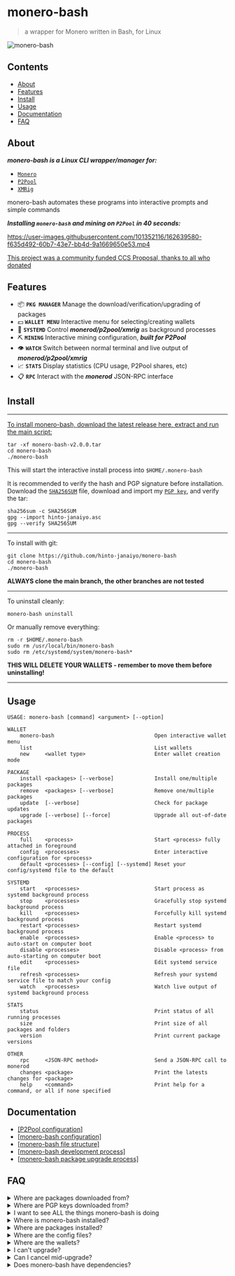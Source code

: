 # monero-bash
>a wrapper for Monero written in Bash, for Linux

![monero-bash](https://user-images.githubusercontent.com/101352116/179381901-f47ea0ba-5740-4bfa-9cd6-52798de48eb0.png)

## Contents
* [About](#About)
* [Features](#Features)
* [Install](#Install)
* [Usage](#Usage)
* [Documentation](#Documentation)
* [FAQ](#FAQ)

## About
***monero-bash is a Linux CLI wrapper/manager for:***

* [`Monero`](https://github.com/monero-project/monero)
* [`P2Pool`](https://github.com/SChernykh/p2pool)
* [`XMRig`](https://github.com/xmrig/xmrig)

monero-bash automates these programs into interactive prompts and simple commands

***Installing `monero-bash` and mining on `P2Pool` in 40 seconds:***

https://user-images.githubusercontent.com/101352116/162639580-f635d492-60b7-43e7-bb4d-9a1669650e53.mp4

[This project was a community funded CCS Proposal, thanks to all who donated](https://ccs.getmonero.org/proposals/monero-bash.html)

## Features
* 📦 **`PKG MANAGER`** Manage the download/verification/upgrading of packages
* 💵 **`WALLET MENU`** Interactive menu for selecting/creating wallets
* 👺 **`SYSTEMD`** Control ***monerod/p2pool/xmrig*** as background processes
* ⛏️ **`MINING`** Interactive mining configuration, ***built for P2Pool***
* 👁️ **`WATCH`** Switch between normal terminal and live output of ***monerod/p2pool/xmrig***
* 📈 **`STATS`** Display statistics (CPU usage, P2Pool shares, etc)
* 📋 **`RPC`** Interact with the ***monerod*** JSON-RPC interface

## Install

---

[To install monero-bash, download the latest release here, extract and run the main script:](https://github.com/hinto-janaiyo/monero-bash/releases/latest)
```
tar -xf monero-bash-v2.0.0.tar
cd monero-bash
./monero-bash
```
This will start the interactive install process into `$HOME/.monero-bash`

It is recommended to verify the hash and PGP signature before installation.  
Download the [`SHA256SUM`](https://github.com/hinto-janaiyo/monero-bash/releases/latest) file, download and import my [`PGP key`](https://github.com/hinto-janaiyo/monero-bash/blob/main/gpg/hinto-janaiyo.asc), and verify the tar:
```
sha256sum -c SHA256SUM
gpg --import hinto-janaiyo.asc
gpg --verify SHA256SUM
```

---

To install with git:
```
git clone https://github.com/hinto-janaiyo/monero-bash
cd monero-bash
./monero-bash
```
**ALWAYS clone the main branch, the other branches are not tested**

---

To uninstall cleanly:
```
monero-bash uninstall
```
 Or manually remove everything:
```
rm -r $HOME/.monero-bash
sudo rm /usr/local/bin/monero-bash
sudo rm /etc/systemd/system/monero-bash*
```
**THIS WILL DELETE YOUR WALLETS - remember to move them before uninstalling!**

---

## Usage
```
USAGE: monero-bash [command] <argument> [--option]

WALLET
    monero-bash                                Open interactive wallet menu
    list                                       List wallets
    new     <wallet type>                      Enter wallet creation mode

PACKAGE
    install <packages> [--verbose]             Install one/multiple packages
    remove  <packages> [--verbose]             Remove one/multiple packages
    update  [--verbose]                        Check for package updates
    upgrade [--verbose] [--force]              Upgrade all out-of-date packages

PROCESS
    full    <process>                          Start <process> fully attached in foreground
    config  <processes>                        Enter interactive configuration for <process>
    default <processes> [--config] [--systemd] Reset your config/systemd file to the default

SYSTEMD
    start   <processes>                        Start process as systemd background process
    stop    <processes>                        Gracefully stop systemd background process
    kill    <processes>                        Forcefully kill systemd background process
    restart <processes>                        Restart systemd background process
    enable  <processes>                        Enable <process> to auto-start on computer boot
    disable <processes>                        Disable <process> from auto-starting on computer boot
    edit    <processes>                        Edit systemd service file
    refresh <processes>                        Refresh your systemd service file to match your config
    watch   <processes>                        Watch live output of systemd background process

STATS
    status                                     Print status of all running processes
    size                                       Print size of all packages and folders
    version                                    Print current package versions

OTHER
    rpc     <JSON-RPC method>                  Send a JSON-RPC call to monerod
    changes <package>                          Print the latests changes for <package>
    help    <command>                          Print help for a command, or all if none specified
```

## Documentation
* [[P2Pool configuration]](https://github.com/hinto-janaiyo/monero-bash/blob/main/docs/p2pool.md)
* [[monero-bash configuration]](https://github.com/hinto-janaiyo/monero-bash/blob/main/docs/guide.md)
* [[monero-bash file structure]](https://github.com/hinto-janaiyo/monero-bash/blob/main/docs/structure.md)
* [[monero-bash development process]](https://github.com/hinto-janaiyo/monero-bash/blob/main/docs/development.md)
* [[monero-bash package upgrade process]](https://github.com/hinto-janaiyo/monero-bash/blob/main/docs/upgrade.md)

## FAQ
<details>
<summary>Where are packages downloaded from?</summary>

---
[The latest versions are downloaded using the GitHub API.](https://github.com/hinto-janaiyo/monero-bash/blob/main/src/pkg/download.sh)

* monero-bash [`https://github.com/hinto-janaiyo/monero-bash`](https://github.com/hinto-janaiyo/monero-bash)
* Monero [`https://downloads.getmonero.org/cli/linux64`](https://downloads.getmonero.org/cli/linux64)
* P2Pool [`https://github.com/SChernykh/p2pool`](https://github.com/SChernykh/p2pool)
* XMRig [`https://github.com/xmrig/xmrig`](https://github.com/xmrig/xmrig)

Hashes for Monero are found here: [`https://www.getmonero.org/downloads/hashes.txt`](https://www.getmonero.org/downloads/hashes.txt)

Every other package hash is found on its GitHub page.

[The metadata used for package downloads can be found here.](https://github.com/hinto-janaiyo/monero-bash/blob/main/src/struct/pkg.sh)

This defines some important information:
* PGP key link
* PGP key fingerprint
* GitHub API link

---

</details>

<details>
<summary>Where are PGP keys downloaded from?</summary>

---

* monero-bash `21958EE945980282FCB849C8D7483F6CA27D1B1D` -> [hinto-janaiyo](https://raw.githubusercontent.com/hinto-janaiyo/monero-bash/main/pgp/hinto-janaiyo.asc)
* Monero `81AC591FE9C4B65C5806AFC3F0AF4D462A0BDF92` -> [binaryFate](https://raw.githubusercontent.com/monero-project/monero/master/utils/gpg_keys/binaryfate.asc)
* P2Pool `1FCAAB4D3DC3310D16CBD508C47F82B54DA87ADF` -> [SChernykh](https://raw.githubusercontent.com/monero-project/gitian.sigs/master/gitian-pubkeys/SChernykh.asc)
* XMRig `9AC4CEA8E66E35A5C7CDDC1B446A53638BE94409` -> [XMRig](https://raw.githubusercontent.com/xmrig/xmrig/master/doc/gpg_keys/xmrig.asc)

This metadata is found in the [monero-bash source code, here.](https://github.com/hinto-janaiyo/monero-bash/blob/main/src/struct/pkg.sh)

---

</details>

<details>
<summary>I want to see ALL the things monero-bash is doing</summary>

---

Export this variable before running monero-bash:
```
export STD_LOG_DEBUG=true
```
Doing this will make monero-bash print debug info on all the things it's doing in the background.

Using the `--verbose` flag on the install/upgrade/remove commands does the same thing.

You can make monero-bash print ***very verbose*** info by ALSO exporting:
```
export STD_LOG_DEBUG_VERBOSE=true
```
This will print the function call stack and command line numbers along with the regular debug information.

---

</details>

<details>
<summary>Where is monero-bash installed?</summary>

---

Installation path:
```
$HOME/.monero-bash
```
PATH symlink:
```
/usr/local/bin/monero-bash
```
systemd files:
```
/etc/systemd/system/monero-bash-$PROCESS.service
```

---

</details>

<details>
<summary>Where are packages installed?</summary>

---

```
$HOME/.monero-bash/packages
```

---

</details>

<details>
<summary>Where are the config files?</summary>

---

```
$HOME/.monero-bash/config
```

---

</details>

<details>
<summary>Where are the wallets?</summary>

---

```
$HOME/.monero-bash/wallets
```

---

</details>

<details>
<summary>I can't upgrade?</summary>

---

```
monero-bash upgrade <package> --force
```
Will forcefully upgrade, even if up to date

You can also remove and re-install the package:
```
monero-bash remove <package>
monero-bash install <package>
```

---

</details>

<details>
<summary>Can I cancel mid-upgrade?</summary>

---

**Yes**

monero-bash uses temporary folders until it's ready to swap binaries:
```
/tmp/monero-bash.XXXXXXXXX
```

If you cancel ***BEFORE*** the package is upgraded, monero-bash will swap back the old version, and clean up temporary files.

If you cancel ***AFTER*** the package is upgraded, but before the upgrade process is over, monero-bash will force update it and clean up.

---

</details>

<details>
<summary>Does monero-bash have dependencies?</summary>

---

**No**

If you have a mainstream Linux distro (Ubuntu, Debian, Mint, Arch, Fedora) you already have everything needed:

* Bash
* wget/curl
* systemd
* GNU coreutils

---

</details>
